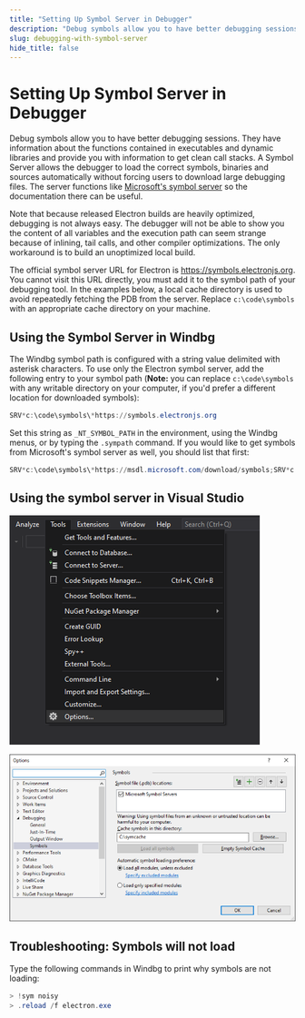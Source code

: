 ```yaml
---
title: "Setting Up Symbol Server in Debugger"
description: "Debug symbols allow you to have better debugging sessions. They have information about the functions contained in executables and dynamic libraries and provide you with information to get clean call stacks. A Symbol Server allows the debugger to load the correct symbols, binaries and sources automatically without forcing users to download large debugging files. The server functions like Microsoft's symbol server so the documentation there can be useful."
slug: debugging-with-symbol-server
hide_title: false
---
```


# Setting Up Symbol Server in Debugger

Debug symbols allow you to have better debugging sessions. They have information
about the functions contained in executables and dynamic libraries and provide
you with information to get clean call stacks. A Symbol Server allows the
debugger to load the correct symbols, binaries and sources automatically without
forcing users to download large debugging files. The server functions like
[Microsoft's symbol server](https://support.microsoft.com/kb/311503) so the
documentation there can be useful.

Note that because released Electron builds are heavily optimized, debugging is
not always easy. The debugger will not be able to show you the content of all
variables and the execution path can seem strange because of inlining, tail
calls, and other compiler optimizations. The only workaround is to build an
unoptimized local build.

The official symbol server URL for Electron is
https://symbols.electronjs.org.
You cannot visit this URL directly, you must add it to the symbol path of your
debugging tool. In the examples below, a local cache directory is used to avoid
repeatedly fetching the PDB from the server. Replace `c:\code\symbols` with an
appropriate cache directory on your machine.

## Using the Symbol Server in Windbg

The Windbg symbol path is configured with a string value delimited with asterisk
characters. To use only the Electron symbol server, add the following entry to
your symbol path (**Note:** you can replace `c:\code\symbols` with any writable
directory on your computer, if you'd prefer a different location for downloaded
symbols):

```powershell
SRV*c:\code\symbols\*https://symbols.electronjs.org
```

Set this string as `_NT_SYMBOL_PATH` in the environment, using the Windbg menus,
or by typing the `.sympath` command. If you would like to get symbols from
Microsoft's symbol server as well, you should list that first:

```powershell
SRV*c:\code\symbols\*https://msdl.microsoft.com/download/symbols;SRV*c:\code\symbols\*https://symbols.electronjs.org
```

## Using the symbol server in Visual Studio

![Tools -> Options](../images/vs-tools-options.png)

![Symbols Settings](../images/vs-options-debugging-symbols.png)

## Troubleshooting: Symbols will not load

Type the following commands in Windbg to print why symbols are not loading:

```powershell
> !sym noisy
> .reload /f electron.exe
```
